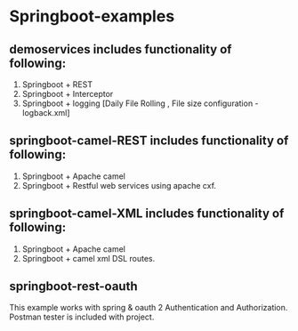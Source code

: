 # Springboot-examples

demoservices includes functionality of following:
-------------------------------------------------
1. Springboot + REST
2. Springboot + Interceptor
3. Springboot + logging [Daily File Rolling , File size configuration - logback.xml]

springboot-camel-REST includes functionality of following:
---------------------------------------------------------
1. Springboot + Apache camel
2. Springboot + Restful web services using apache cxf.

springboot-camel-XML includes functionality of following:
---------------------------------------------------------
1. Springboot + Apache camel
2. Springboot + camel xml DSL routes.

springboot-rest-oauth
---------------------------------------------------------
This example works with spring & oauth 2 Authentication and Authorization.
Postman tester is included with project.
